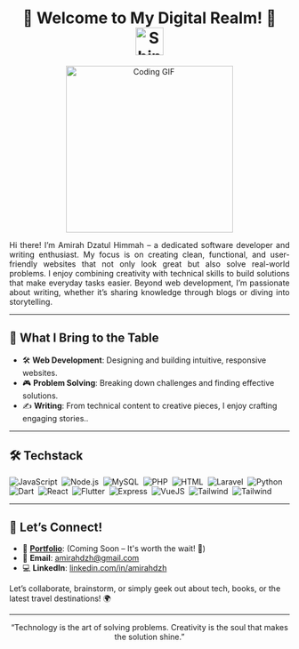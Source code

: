 <h1 align="center">🌟 Welcome to My Digital Realm! 🌟 
  <img src="https://media.giphy.com/media/xUPGcyi7WWaCiLg8JW/giphy.gif" alt="Shining Sun" width="50" />
</h1>

<p align="center">
<img src="https://media.giphy.com/media/L8K62iTDkzGX6/giphy.gif" alt="Coding GIF" width="300" />
</p>

<p align="justify"> Hi there! I’m Amirah Dzatul Himmah – a dedicated software developer and writing enthusiast. My focus is on creating clean, functional, and user-friendly websites that not only look great but also solve real-world problems. I enjoy combining creativity with technical skills to build solutions that make everyday tasks easier. Beyond web development, I’m passionate about writing, whether it’s sharing knowledge through blogs or diving into storytelling. </p>

---

## 🔧 **What I Bring to the Table**
- 🛠 **Web Development**: Designing and building intuitive, responsive websites.
- 🎮 **Problem Solving**: Breaking down challenges and finding effective solutions.  
- ✍️ **Writing**: From technical content to creative pieces, I enjoy crafting engaging stories..  

---

## 🛠️ **Techstack**

<p align="left">

![JavaScript](https://img.shields.io/badge/-JavaScript-05122A?style=flat&logo=javascript)&nbsp;
![Node.js](https://img.shields.io/badge/-Node.js-05122A?style=flat&logo=node.js)&nbsp;
![MySQL](https://img.shields.io/badge/-MySQL-05122A?style=flat&logo=mysql)&nbsp;
![PHP](https://img.shields.io/badge/-PHP-05122A?style=flat&logo=php)&nbsp;
![HTML](https://img.shields.io/badge/-HTML-05122A?style=flat&logo=HTML5)&nbsp;
![Laravel](https://img.shields.io/badge/-Laravel-05122A?style=flat&logo=Laravel)&nbsp;
![Python](https://img.shields.io/badge/-Python-05122A?style=flat&logo=python)&nbsp;
![Dart](https://img.shields.io/badge/-Dart-05122A?style=flat&logo=dart)&nbsp;
![React](https://img.shields.io/badge/-React-05122A?style=flat&logo=react)&nbsp;
![Flutter](https://img.shields.io/badge/-Flutter-05122A?style=flat&logo=flutter)&nbsp;
![Express](https://img.shields.io/badge/-Express-05122A?style=flat&logo=express)&nbsp;
![VueJS](https://img.shields.io/badge/-Vue.js-05122A?style=flat&logo=vue.js)&nbsp;
![Tailwind](https://img.shields.io/badge/-Tailwind%20CSS-05122A?style=flat&logo=tailwind-css)&nbsp;
![Tailwind](https://img.shields.io/badge/-Figma-05122A?style=flat&logo=figma)&nbsp;

<!-- ![](https://img.shields.io/badge/Code-JavaScript-323330?style=flat-square&logo=javascript&logoColor=F7DF1E)
![](https://img.shields.io/badge/Code-TypeScript-007ACC?style=flat-square&logo=typescript&logoColor=white)
![](https://img.shields.io/badge/Code-PHP-777BB4?style=flat-square&logo=php&logoColor=white)
![](https://img.shields.io/badge/Code-Python-3670A0?style=flat-square&logo=python&logoColor=ffdd54)
![](https://img.shields.io/badge/Code-Dart-0175C2?style=flat-square&logo=dart&logoColor=white)
<!-- -->
<!-- ![](https://img.shields.io/badge/Framework-React-20232A?style=flat-square&logo=react&logoColor=61DAFB)
![](https://img.shields.io/badge/Framework-Vue.js-4FC08D?style=flat-square&logo=vue.js&logoColor=white)
![](https://img.shields.io/badge/Framework-Next.js-000000?style=flat-square&logo=next.js&logoColor=white)
![](https://img.shields.io/badge/Framework-Tailwind%20CSS-06B6D4?style=flat-square&logo=tailwind-css&logoColor=white)
![](https://img.shields.io/badge/Framework-Node.js-43853D?style=flat-square&logo=node.js&logoColor=white)
![](https://img.shields.io/badge/Framework-Express.js-000000?style=flat-square&logo=express&logoColor=white)
![](https://img.shields.io/badge/Framework-Laravel-FF2D20?style=flat-square&logo=laravel&logoColor=white)
![](https://img.shields.io/badge/Framework-Flutter-02569B?style=flat-square&logo=flutter&logoColor=white)
<!-- -->
<!-- ![](https://img.shields.io/badge/Database-MongoDB-47A248?style=flat-square&logo=mongodb&logoColor=white)
![](https://img.shields.io/badge/Database-MySQL-4479A1?style=flat-square&logo=mysql&logoColor=white)
<!-- -->
<!-- ![](https://img.shields.io/badge/Tool-Figma-F24E1E?style=flat-square&logo=figma&logoColor=white)
</p> -->



---

## 🤝 **Let’s Connect!**
- 🔗 **[Portfolio](https://amirahdzh.vercel.app)**: (Coming Soon – It's worth the wait! 🚧)  
- 💌 **Email**: amirahdzh@gmail.com  
- 💻 **LinkedIn**: [linkedin.com/in/amirahdzh](#)  

Let’s collaborate, brainstorm, or simply geek out about tech, books, or the latest travel destinations! 🌍  

---

<p align="center">
“Technology is the art of solving problems. Creativity is the soul that makes the solution shine.”  
</p>  

